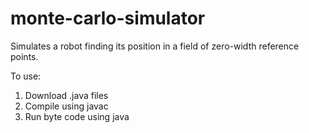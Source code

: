 # monte-carlo-simulator
Simulates a robot finding its position in a field of zero-width reference points.

To use:
1. Download .java files
2. Compile using javac
3. Run byte code using java
